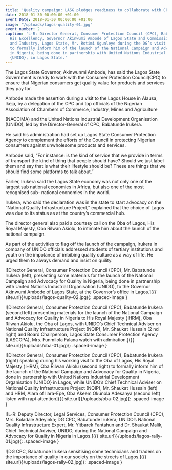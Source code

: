 ```yaml
---
title: 'Quality campaign: LASG pledges readiness to collaborate with CPC'
date: 2018-01-30 00:00:00 +01:00
Event Date: 2018-01-30 00:00:00 +01:00
image: "/uploads/lagos-quality-01.jpg"
event_number: 2
caption: 'L-R: Director General, Consumer Protection Council (CPC), Babatunde Irukera;
  His Excellency, Governor Akinwumi Ambode of Lagos State and Commissioner for Commerce
  and Industry, Lagos State, Mr. Rotimi Ogunleye during the DG’s visit to the Governor
  to formally inform him of the launch of the National Campaign and Advocacy for quality
  in Nigeria, being done in partnership with United Nations Industrial Organisation
  {UNIDO}, in Lagos State.'
---
```


The Lagos State Governor, Akinwunmi Ambode, has said the Lagos State Government is ready to work with the Consumer Protection Council(CPC) to ensure that Nigerian consumers get quality value for products and services they pay for.

Ambode made the assertion during a visit to the Lagos House in Alausa, Ikeja, by a delegation of the CPC and top officials of the Nigerian Association of Chambers of Commerce, Industry, Mines and Agriculture

(NACCIMA) and the United Nations Industrial Development Organisation (UNIDO), led by the Director-General of CPC, Babatunde Irukera.

He said his administration had set up Lagos State Consumer Protection Agency to complement the efforts of the Council in protecting Nigerian consumers against unwholesome products and services.

Ambode said, “For instance: is the kind of service that we provide in terms of transport the kind of thing that people should have? Should we just label them and say that is what their lifestyle should be? These are things that we should find some platforms to talk about.”

Earlier, Irukera said the Lagos State economy was not only one of the largest sub national economies in Africa, but also one of the most recognised sub- national economies in the world.

Irukera, who said the declaration was in the state to start advocacy on the “National Quality Infrastructure Project,” explained that the choice of Lagos was due to its status as at the country’s commercial hub.

The director general also paid a courtesy call on the Oba of Lagos, His Royal Majesty, Oba Rilwan Akiolu, to intimate him about the launch of the national campaign.

As part of the activities to flag off the launch of the campaign, Irukera in company of UNIDO officials addressed students of tertiary institutions and youth on the impotance of imbibing quality culture as a way of life. He urged them to always demand and insist on quility.

![Director General, Consumer Protection Council (CPC), Mr. Babatunde Irukera (left), presenting some materials for the launch of the National Campaign and Advocacy for Quality in Nigeria, being done in partnership with United Nations Industrial Organisation (UNIDO), to the Governor Akinwumi Ambode of Lagos State, at the Governor’s office in Lagos.]({{ site.url}}/uploads/lagos-quality-02.jpg){: .spaced-image }


![Director General, Consumer Protection Council (CPC), Babatunde Irukera (second left) presenting materials for the launch of the National Campaign and Advocacy for Quality in Nigeria to His Royal Majesty ( HRM), Oba Rilwan Akiolu, the Oba of Lagos, with UNIDO’s Chief Technical Adviser on National Quality Infrastructure Project (NQIP), Mr. Shaukat Hussain (2 nd right) and Board Chairperson, Lagos State Consumer Protection Agency (LASCOPA), Mrs. Funmilola Falana watch with admiration.]({{ site.url}}/uploads/oba-01.jpg){: .spaced-image }


![Director General, Consumer Protection Council (CPC), Babatunde Irukera (right) speaking during his working visit to the Oba of Lagos, His Royal Majesty ( HRM), Oba Rilwan Akiolu (second right) to formally inform him of the launch of the National Campaign and Advocacy for Quality in Nigeria, done in partnership with United Nations Industrial Development Organisation {UNIDO} in Lagos, while UNIDO’s Chief Technical Adviser on National Quality Infrastructure Project (NQIP), Mr. Shaukat Hussain (left) and HRM, Alara of Ilara-Epe, Oba Akeem Okunola Adesanya (second left) listen with rapt attention]({{ site.url}}/uploads/oba-02.jpg){: .spaced-image }


![L-R: Deputy Director, Legal Services, Consumer Protection Council (CPC), Mrs. Boladale Adeyinka; DG CPC, Babatunde Irukera; UNIDO’s National Quality Infrastructure Expert, Mr. Yitbarek Fantahun and Dr. Shaukat Malik, Chief Technical Adviser, UNIDO, during the National Campaign and Advocacy for Quality in Nigeria in Lagos.]({{ site.url}}/uploads/lagos-rally-01.jpg){: .spaced-image }


![DG CPC, Babatunde Irukera sensitising some technicians and traders on the importance of quality in our society on the streets of Lagos.]({{ site.url}}/uploads/lagos-rally-02.jpg){: .spaced-image }
